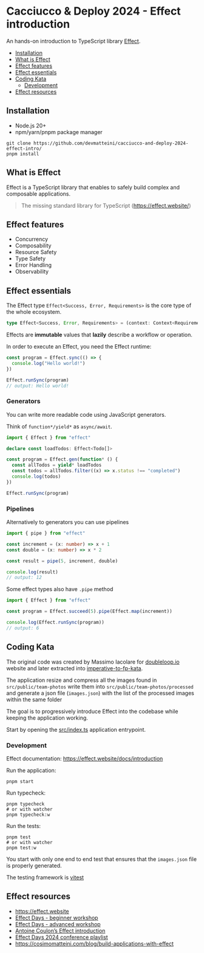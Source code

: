 # Cacciucco & Deploy 2024 - Effect introduction

An hands-on introduction to TypeScript library [Effect](https://effect.website/).

- [Installation](#installation)
- [What is Effect](#what-is-effect)
- [Effect features](#effect-features)
- [Effect essentials](#effect-essentials)
- [Coding Kata](#coding-kata)
  - [Development](#development)
- [Effect resources](#effect-resources)

## Installation

- Node.js 20+
- npm/yarn/pnpm package manager

```shell
git clone https://github.com/devmatteini/cacciucco-and-deploy-2024-effect-intro/
pnpm install
```

## What is Effect

Effect is a TypeScript library that enables to safely build complex and composable applications.

> The missing standard library for TypeScript (https://effect.website/)

## Effect features

- Concurrency
- Composability
- Resource Safety
- Type Safety
- Error Handling
- Observability

## Effect essentials

The Effect type `Effect<Success, Error, Requirements>` is the core type of the whole ecosystem.

```ts
type Effect<Success, Error, Requirements> = (context: Context<Requirements>) => Error | Success
```

Effects are **immutable** values that **lazily** describe a workflow or operation.

In order to execute an Effect, you need the Effect runtime:

```ts
const program = Effect.sync(() => {
  console.log("Hello world!")
})

Effect.runSync(program)
// output: Hello world!
```

### Generators

You can write more readable code using JavaScript generators.

Think of `function*/yield*` as `async/await`.

```ts
import { Effect } from "effect"

declare const loadTodos: Effect<Todo[]>

const program = Effect.gen(function* () {
  const allTodos = yield* loadTodos
  const todos = allTodos.filter((x) => x.status !== "completed")
  console.log(todos)
})

Effect.runSync(program)
```

### Pipelines

Alternatively to generators you can use pipelines

```ts
import { pipe } from "effect"

const increment = (x: number) => x + 1
const double = (x: number) => x * 2

const result = pipe(5, increment, double)

console.log(result)
// output: 12
```

Some effect types also have `.pipe` method

```ts
import { Effect } from "effect"

const program = Effect.succeed(5).pipe(Effect.map(increment))

console.log(Effect.runSync(program))
// output: 6
```

## Coding Kata

The original code was created by Massimo Iacolare for [doubleloop.io](https://doubleloop.io/chi-siamo/) website and later extracted into [imperative-to-fp-kata](https://github.com/iacoware/imperative-to-fp-kata).

The application resize and compress all the images found in `src/public/team-photos` write them into `src/public/team-photos/processed` and generate a json file (`images.json`) with the list of the processed images within the same folder

The goal is to progressively introduce Effect into the codebase while keeping the application working.

Start by opening the [src/index.ts](src/index.ts) application entrypoint.

### Development

Effect documentation: https://effect.website/docs/introduction

Run the application:

```shell
pnpm start
```

Run typecheck:

```shell
pnpm typecheck
# or with watcher
pnpm typecheck:w
```

Run the tests:

```shell
pnpm test
# or with watcher
pnpm test:w
```

You start with only one end to end test that ensures that the `images.json` file is properly generated.

The testing framework is [vitest](https://vitest.dev/)

## Effect resources

- https://effect.website
- [Effect Days - beginner workshop](https://github.com/ethanniser/effect-workshop/)
- [Effect Days - advanced workshop](https://github.com/IMax153/advanced-effect-workshop)
- [Antoine Coulon’s Effect introduction](https://github.com/antoine-coulon/effect-introduction)
- [Effect Days 2024 conference playlist](https://www.youtube.com/watch?v=Lz2J1NBnHK4&list=PLDf3uQLaK2B9a4tbMgGd9wFeEnMA50z4w)
- https://cosimomatteini.com/blog/build-applications-with-effect
